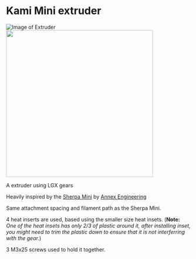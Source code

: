 # Kami Mini extruder

![Image of Extruder](https://github.com/intositeme/kami-mini/blob/bda26775a1fa7db77a850896b098d2a27c36c08c/imgs/3d.png)
<img src="https://github.com/intositeme/kami-mini/blob/bda26775a1fa7db77a850896b098d2a27c36c08c/imgs/pht.jpg" width="400">

A extruder using LGX gears

Heavily inspired by the [Sherpa Mini](https://github.com/Annex-Engineering/Sherpa_Mini-Extruder) by [Annex Engineering](https://github.com/Annex-Engineering/)

Same attachment spacing and filament path as the Sherpa Mini.

4 heat inserts are used, based using the smaller size heat insets. 
(**Note:** _One of the heat insets has only 2/3 of plastic around it, after installing inset, you might need to trim the plastic down to ensure that it is not interferring with the gear._)

3 M3x25 screws used to hold it together.

